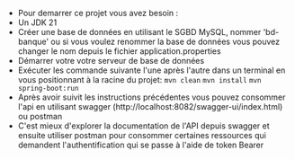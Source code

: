 - Pour demarrer ce projet vous avez besoin :
- Un JDK 21
- Créer une base de données en utilisant le SGBD MySQL, nommer 'bd-banque' ou si vous voulez renommer la base de données vous pouvez changer le nom depuis le fichier application.properties  
- Démarrer votre votre serveur de base de données
- Exécuter les commande suivante l'une après l'autre dans un terminal en vous positionnant à la racine du projet:
`mvn clean`
`mvn install`
`mvn spring-boot:run`
- Après avoir suivit les instructions précédentes vous pouvez consommer l'api en utilisant swagger (http://localhost:8082/swagger-ui/index.html) ou postman
- C'est mieux d'explorer la documentation de l'API depuis swagger et ensuite utiliser postman pour consommer certaines ressources qui demandent l'authentification qui se passe à l'aide de token Bearer 
